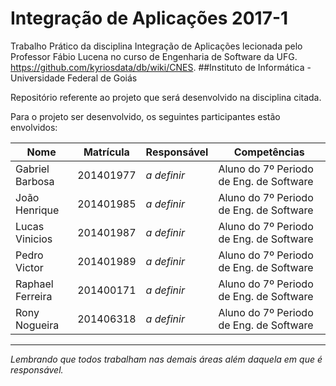 # Integração de Aplicações 2017-1
Trabalho Prático da disciplina Integração de Aplicações lecionada pelo Professor Fábio Lucena no curso de Engenharia de Software da UFG. https://github.com/kyriosdata/db/wiki/CNES.
##Instituto de Informática - Universidade Federal de Goiás

Repositório referente ao projeto que será desenvolvido na disciplina citada.

Para o projeto ser desenvolvido, os seguintes participantes estão envolvidos:

Nome             |    Matrícula     |            Responsável           |  Competências
-----------------|------------------|----------------------------------|---------
Gabriel Barbosa  | 201401977        |_a definir_    | Aluno do 7º Periodo de Eng. de Software|
João Henrique    | 201401985        | _a definir_   | Aluno do 7º Periodo de Eng. de Software|
Lucas Vinicios   | 201401987        | _a definir_   | Aluno do 7º Periodo de Eng. de Software|
Pedro Victor     | 201401989        | _a definir_   | Aluno do 7º Periodo de Eng. de Software|
Raphael Ferreira | 201400171        | _a definir_   | Aluno do 7º Periodo de Eng. de Software|
Rony Nogueira    | 201406318        | _a definir_   | Aluno do 7º Periodo de Eng. de Software|
---------
_Lembrando que todos trabalham nas demais áreas além daquela em que é responsável._
